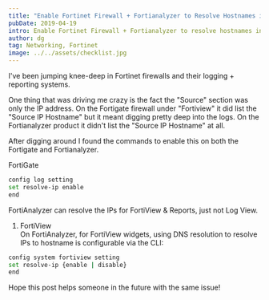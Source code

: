 ```yaml
---
title: "Enable Fortinet Firewall + Fortianalyzer to Resolve Hostnames in Fortiview"
pubDate: 2019-04-19
intro: Enable Fortinet Firewall + Fortianalyzer to resolve hostnames in Fortiview.
author: dg
tag: Networking, Fortinet
image: ../../assets/checklist.jpg
---
```

I've been jumping knee-deep in Fortinet firewalls and their logging + reporting systems.

One thing that was driving me crazy is the fact the "Source" section was only the IP address. On the Fortigate firewall under "Fortiview" it did list the "Source IP Hostname" but it meant digging pretty deep into the logs. On the Fortianalyzer product it didn't list the "Source IP Hostname" at all.

After digging around I found the commands to enable this on both the Fortigate and Fortianalyzer.

FortiGate

```bash
config log setting  
set resolve-ip enable  
end
```

FortiAnalyzer can resolve the IPs for FortiView & Reports, just not Log View.

1. FortiView  
    On FortiAnalyzer, for FortiView widgets, using DNS resolution to resolve IPs to hostname is configurable via the CLI:
    

```bash
config system fortiview setting  
set resolve-ip {enable | disable}  
end
```

Hope this post helps someone in the future with the same issue!